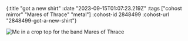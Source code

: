 {:title "got a new shirt"
 :date "2023-09-15T01:07:23.219Z"
 :tags ["cohost mirror" "Mares of Thrace" "metal"]
 :cohost-id 2848499
 :cohost-url "2848499-got-a-new-shirt"}

![Me in a crop top for the band Mares of Thrace](/img/cohost-mirror/2848499-got-a-new-shirt/IMG_6385.jpeg)